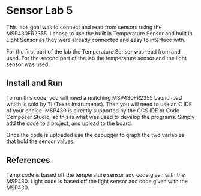 # Sensor Lab 5
This labs goal was to connect and read from sensors using the MSP430FR2355. I chose to use the built in Temperature Sensor and built in Light Sensor as they were already connected and easy to interface with.

For the first part of the lab the Temperature Sensor was read from and used. For the second part of the lab the temperature sensor and the light sensor was used.


## Install and Run
To run this code, you will need a matching MSP430FR2355 Launchpad which is sold by TI (Texas Instruments). Then you will need to use an C IDE of your choice. MSP430 is directly supported by the CCS IDE or Code Composer Studio, so this is what was used to develop the programs. Simply add the code to a project, and upload to the board. 

Once the code is uploaded use the debugger to graph the two variables that hold the sensor values.

## References
Temp code is based off the temperature sensor adc code given with the MSP430.
Light code is based off the light sensor adc code given with the MSP430.
